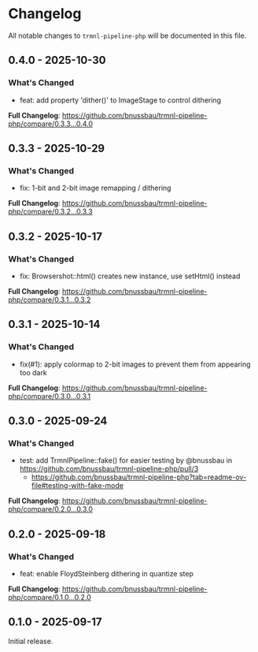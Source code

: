 # Changelog

All notable changes to `trmnl-pipeline-php` will be documented in this file.

## 0.4.0 - 2025-10-30

### What's Changed

* feat: add property 'dither()' to ImageStage to control dithering

**Full Changelog**: https://github.com/bnussbau/trmnl-pipeline-php/compare/0.3.3...0.4.0

## 0.3.3 - 2025-10-29

### What's Changed

* fix: 1-bit and 2-bit image remapping / dithering

**Full Changelog**: https://github.com/bnussbau/trmnl-pipeline-php/compare/0.3.2...0.3.3

## 0.3.2 - 2025-10-17

### What's Changed

* fix: Browsershot::html() creates new instance, use setHtml() instead

**Full Changelog**: https://github.com/bnussbau/trmnl-pipeline-php/compare/0.3.1...0.3.2

## 0.3.1 - 2025-10-14

### What's Changed

* fix(#1): apply colormap to 2-bit images to prevent them from appearing too dark

**Full Changelog**: https://github.com/bnussbau/trmnl-pipeline-php/compare/0.3.0...0.3.1

## 0.3.0 - 2025-09-24

### What's Changed

* test: add TrmnlPipeline::fake() for easier testing by @bnussbau in https://github.com/bnussbau/trmnl-pipeline-php/pull/3
  * https://github.com/bnussbau/trmnl-pipeline-php?tab=readme-ov-file#testing-with-fake-mode
  

**Full Changelog**: https://github.com/bnussbau/trmnl-pipeline-php/compare/0.2.0...0.3.0

## 0.2.0 - 2025-09-18

### What's Changed

* feat: enable FloydSteinberg dithering in quantize step

**Full Changelog**: https://github.com/bnussbau/trmnl-pipeline-php/compare/0.1.0...0.2.0

## 0.1.0 - 2025-09-17

Initial release.
